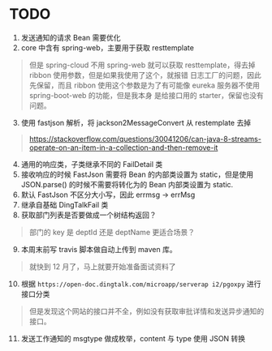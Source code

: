 # TODO

1. 发送通知的请求 Bean 需要优化
2. core 中含有 spring-web，主要用于获取 resttemplate
>但是 spring-cloud 不用 spring-web 就可以获取 resttemplate，得去掉
>ribbon 使用<optional>参数，但是如果我使用了这个，就报错 日志工厂的问题，因此先保留，而且
>ribbon 使用这个参数是为了有可能像 eureka 服务器不使用 spring-boot-web 的功能，但是我本身
>是给接口用的 starter，保留也没有问题。
3. 使用 fastjson 解析，将 jackson2MessageConvert 从 restemplate 去掉
>https://stackoverflow.com/questions/30041206/can-java-8-streams-operate-on-an-item-in-a-collection-and-then-remove-it
4. 通用的响应类，子类继承不同的 FailDetail 类
5. 接收响应的时候 FastJson 需要将 Bean 的内部类设置为 static，但是使用 JSON.parse() 的时候不需要将转化为的 Bean 内部类设置为 static.
6. 默认 FastJson 不区分大小写，因此 errmsg -> errMsg
7. 继承自基础 DingTalkFail 类
8. 获取部门列表是否要做成一个树结构返回？
>部门的 key 是 deptId 还是 deptName 更适合场景？
9. 本周末前写 travis 脚本做自动上传到 maven 库。
>就快到 12 月了，马上就要开始准备面试资料了
10. 根据 `https://open-doc.dingtalk.com/microapp/serverap
i2/pgoxpy` 进行接口分类
>但是发现这个网站的接口并不全，例如没有获取审批详情和发送异步通知的接口。
11. 发送工作通知的 msgtype 做成枚举，content 与 type 使用 JSON 转换